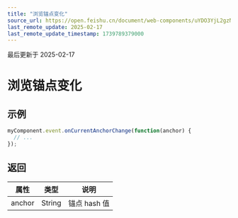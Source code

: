 ```yaml
---
title: "浏览锚点变化"
source_url: https://open.feishu.cn/document/web-components/uYDO3YjL2gzN24iN3cjN/old-docs-component/old-event-listener/old-view-anchor-change
last_remote_update: 2025-02-17
last_remote_update_timestamp: 1739789379000
---
```

最后更新于 2025-02-17

# 浏览锚点变化
## 示例
```js
myComponent.event.onCurrentAnchorChange(function(anchor) {
  // ...
});
```

## 返回
|属性|	类型|	说明|
| ---|----- | ------- | 
|anchor|	String |锚点 hash 值
